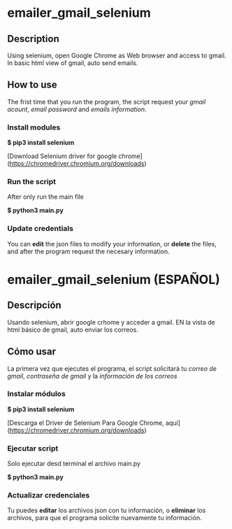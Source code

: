 # emailer_gmail_selenium
## Description
Using selenium, open Google Chrome as Web browser and access to gmail. 
In basic html view of gmail, auto send emails. 
## How to use
The frist time that you run the program, the script request your *gmail acount*, *email password* and *emails information*. 

### Install modules
**$ pip3 install selenium**

[Download Selenium driver for google chrome] (https://chromedriver.chromium.org/downloads)

### Run the script
After only run the main file

**$ python3 main.py**

### Update credentials
You can **edit** the json files to modify your information, or **delete** the files, and after the program request the necesary information.

# emailer_gmail_selenium (ESPAÑOL)
## Descripción
Usando selenium, abrir google crhome y acceder a gmail. 
EN la vista de html básico de gmail, auto enviar los correos.
## Cómo usar
La primera vez que ejecutes el programa, el script solicitará tu *correo de gmail*, *contraseña de gmail* y la *información de los correos*

### Instalar módulos
**$ pip3 install selenium**

[Descarga el Driver de Selenium Para Google Chrome, aquí] (https://chromedriver.chromium.org/downloads)

### Ejecutar script
Solo ejecutar desd terminal el archivo main.py

**$ python3 main.py**

### Actualizar credenciales
Tu puedes **editar** los archivos json con tu información, o **eliminar** los archivos, para que el programa solicite nuevamente tu información. 
